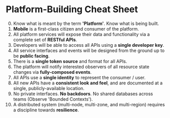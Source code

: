Platform-Building Cheat Sheet
=============================

0. Know what is meant by the term **'Platform'**. Know what is being built.
0. **Mobile** is a first-class citizen and consumer of the platform.
0. All platform services will expose their data and functionality via a complete set of **RESTful APIs**. 
0. Developers will be able to access all APIs using a **single developer key**.
0. All service interfaces and events will be designed from the ground up to be **public facing**.
0. There is a **single token source** and format for all APIs.
0. The platform will notify interested observers of all resource state changes via **fully-composed events**.
0. All APIs use a **single identity** to represent the consumer / user.
0. All new APIs have a **consistent look and feel**, and are documented at a single, publicly-available location.
0. No private interfaces. **No backdoors**. No shared databases across teams (Observe 'Bounded Contexts').
0. A distributed system (multi-node, multi-zone, and multi-region) requires a discipline towards **resilience**.
